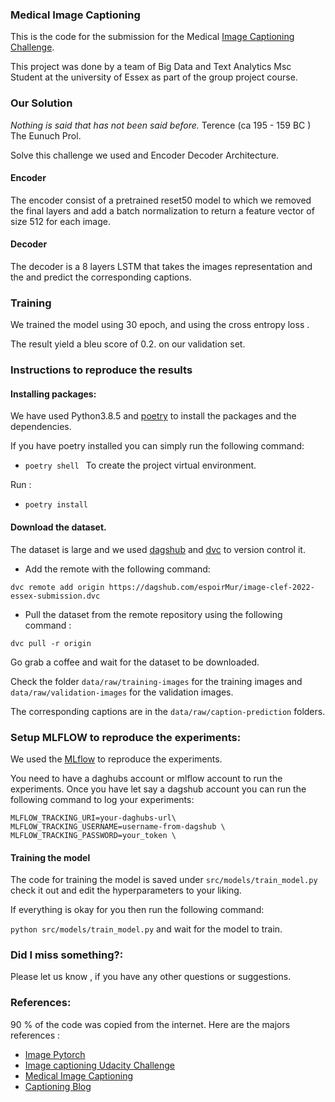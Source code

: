 ### Medical Image Captioning



This is the code for the submission for the Medical [Image Captioning Challenge](https://www.imageclef.org/2022/medical/caption). 

This project was done by a team of Big Data and Text Analytics Msc Student at the university of Essex as part of the group project course.


### Our Solution


_Nothing is said that has not been said before._ Terence (ca 195 - 159 BC ) The Eunuch Prol.

Solve this challenge we used and Encoder Decoder Architecture.

#### Encoder 

The encoder consist of a pretrained reset50 model to which we removed the final layers and add a batch normalization to return a feature vector of size 512 for each image.

#### Decoder

The decoder is a 8 layers LSTM that takes the images representation and the and predict the corresponding captions.


### Training 

We trained the model using 30 epoch, and using the cross entropy loss .

The result yield a bleu score of 0.2.  on our validation set.

### Instructions to reproduce the results


#### Installing packages: 


We have used Python3.8.5 and [poetry](https://python-poetry.org/docs/) to install the packages and the dependencies.

If you have poetry installed you can simply run the following command:

- `poetry shell ` 
To create the project virtual environment.

Run : 

- `poetry install`



#### Download the dataset.

The dataset is large and we used [dagshub](https://dagshub.com/) and [dvc](https://dvc.org/) to version control it.

- Add the remote with the following command:

`dvc remote add origin https://dagshub.com/espoirMur/image-clef-2022-essex-submission.dvc`


- Pull the dataset from the remote repository using the following command : 

`dvc pull -r origin`


Go grab a coffee and wait for the dataset to be downloaded.

Check the folder `data/raw/training-images` for the training images and `data/raw/validation-images` for the validation images.

The corresponding captions are in the `data/raw/caption-prediction` folders.

### Setup MLFLOW to reproduce the experiments:


We used the [MLflow](https://www.mlflow.org/) to reproduce the experiments.

You need to have a daghubs account or mlflow account to run the experiments.
Once you have let say a dagshub account you can run the following command to log your experiments:


```
MLFLOW_TRACKING_URI=your-daghubs-url\
MLFLOW_TRACKING_USERNAME=username-from-dagshub \
MLFLOW_TRACKING_PASSWORD=your_token \
```
#### Training the model


The code for training the model is saved under `src/models/train_model.py` check it out and edit the hyperparameters to your liking.


If everything is okay for you then run the following command:

`python src/models/train_model.py` and wait for the model to train.



### Did I miss something?: 

Please let us know , if you have any other questions or suggestions.


### References: 

90 % of the code was copied from the internet. Here are the majors references : 

- [Image Pytorch ](https://github.com/sgrvinod/a-PyTorch-Tutorial-to-Image-Captioning)
- [ Image captioning Udacity Challenge](https://github.com/rammyram/image_captioning)
- [Medical Image Captioning](https://towardsdatascience.com/medical-image-captioning-on-chest-x-rays-a43561a6871d)
- [Captioning Blog](http://shikib.com/captioning.html)
